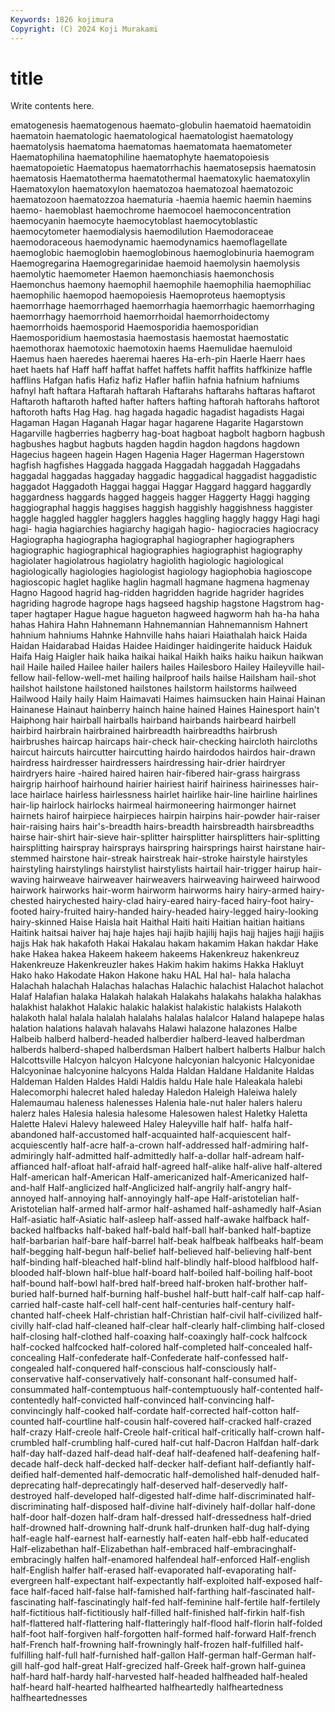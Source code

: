 ```yaml
---
Keywords: 1826 kojimura
Copyright: (C) 2024 Koji Murakami
---
```


# title

Write contents here.



ematogenesis haematogenous haemato-globulin haematoid haematoidin haematoin haematologic haematological haematologist
haematology haematolysis haematoma haematomas haematomata haematometer Haematophilina haematophiline haematophyte haematopoiesis
haematopoietic Haematopus haematorrhachis haematosepsis haematosin haematosis Haematotherma haematothermal haematoxylic haematoxylin
Haematoxylon haematoxylon haematozoa haematozoal haematozoic haematozoon haematozzoa haematuria -haemia haemic
haemin haemins haemo- haemoblast haemochrome haemocoel haemoconcentration haemocyanin haemocyte haemocytoblast
haemocytoblastic haemocytometer haemodialysis haemodilution Haemodoraceae haemodoraceous haemodynamic haemodynamics haemoflagellate haemoglobic
haemoglobin haemoglobinous haemoglobinuria haemogram Haemogregarina Haemogregarinidae haemoid haemolysin haemolysis haemolytic
haemometer Haemon haemonchiasis haemonchosis Haemonchus haemony haemophil haemophile haemophilia haemophiliac
haemophilic haemopod haemopoiesis Haemoproteus haemoptysis haemorrhage haemorrhaged haemorrhagia haemorrhagic haemorrhaging
haemorrhagy haemorrhoid haemorrhoidal haemorrhoidectomy haemorrhoids haemosporid Haemosporidia haemosporidian Haemosporidium haemostasia
haemostasis haemostat haemostatic haemothorax haemotoxic haemotoxin haems Haemulidae haemuloid Haemus
haen haeredes haeremai haeres Ha-erh-pin Haerle Haerr haes haet haets
haf Haff haff haffat haffet haffets haffit haffits haffkinize haffle
hafflins Hafgan hafis Hafiz hafiz Hafler haflin hafnia hafnium hafniums
hafnyl haft haftara Haftarah haftarah Haftarahs haftarahs haftaras haftarot Haftaroth
haftaroth hafted hafter hafters hafting haftorah haftorahs haftorot haftoroth hafts
Hag Hag. hag hagada hagadic hagadist hagadists Hagai Hagaman Hagan
Haganah Hagar hagar hagarene Hagarite Hagarstown Hagarville hagberries hagberry hag-boat
hagboat hagbolt hagborn hagbush hagbushes hagbut hagbuts hagden hagdin hagdon
hagdons hagdown Hagecius hageen hagein Hagen Hagenia Hager Hagerman Hagerstown
hagfish hagfishes Haggada haggada Haggadah haggadah Haggadahs haggadal haggadas haggaday
haggadic haggadical haggadist haggadistic haggadot Haggadoth Haggai haggai Haggar Haggard
haggard haggardly haggardness haggards hagged haggeis hagger Haggerty Haggi hagging
haggiographal haggis haggises haggish haggishly haggishness haggister haggle haggled haggler
hagglers haggles haggling haggly haggy Hagi hagi hagi- hagia hagiarchies
hagiarchy hagigah hagio- hagiocracies hagiocracy Hagiographa hagiographa hagiographal hagiographer hagiographers
hagiographic hagiographical hagiographies hagiographist hagiography hagiolater hagiolatrous hagiolatry hagiolith hagiologic
hagiological hagiologically hagiologies hagiologist hagiology hagiophobia hagioscope hagioscopic haglet haglike
haglin hagmall hagmane hagmena hagmenay Hagno Hagood hagrid hag-ridden hagridden
hagride hagrider hagrides hagriding hagrode hagrope hags hagseed hagship hagstone
Hagstrom hag-taper hagtaper Hague hague hagueton hagweed hagworm hah ha-ha
haha hahas Hahira Hahn Hahnemann Hahnemannian Hahnemannism Hahnert hahnium hahniums
Hahnke Hahnville hahs haiari Haiathalah haick Haida Haidan Haidarabad Haidas
Haidee Haidinger haidingerite haiduck Haiduk Haifa Haig Haigler haik haika
haikai haikal Haikh haiks haiku haikun haikwan hail Haile hailed
Hailee hailer hailers hailes Hailesboro Hailey Haileyville hail-fellow hail-fellow-well-met hailing
hailproof hails hailse Hailsham hail-shot hailshot hailstone hailstoned hailstones hailstorm
hailstorms hailweed Hailwood Haily haily Haim Haimavati Haimes haimsucken hain
Hainai Hainan Hainanese Hainaut hainberry hainch haine hained Haines Hainesport
hain't Haiphong hair hairball hairballs hairband hairbands hairbeard hairbell hairbird
hairbrain hairbrained hairbreadth hairbreadths hairbrush hairbrushes haircap haircaps hair-check hair-checking
haircloth haircloths haircut haircuts haircutter haircutting hairdo hairdodos hairdos hair-drawn
hairdress hairdresser hairdressers hairdressing hair-drier hairdryer hairdryers haire -haired haired
hairen hair-fibered hair-grass hairgrass hairgrip hairhoof hairhound hairier hairiest hairif
hairiness hairinesses hair-lace hairlace hairless hairlessness hairlet hairlike hair-line hairline
hairlines hair-lip hairlock hairlocks hairmeal hairmoneering hairmonger hairnet hairnets hairof
hairpiece hairpieces hairpin hairpins hair-powder hair-raiser hair-raising hairs hair's-breadth hairs-breadth
hairsbreadth hairsbreadths hairse hair-shirt hair-sieve hair-splitter hairsplitter hairsplitters hair-splitting hairsplitting
hairspray hairsprays hairspring hairsprings hairst hairstane hair-stemmed hairstone hair-streak hairstreak
hair-stroke hairstyle hairstyles hairstyling hairstylings hairstylist hairstylists hairtail hair-trigger hairup
hair-waving hairweave hairweaver hairweavers hairweaving hairweed hairwood hairwork hairworks hair-worm
hairworm hairworms hairy hairy-armed hairy-chested hairychested hairy-clad hairy-eared hairy-faced hairy-foot
hairy-footed hairy-fruited hairy-handed hairy-headed hairy-legged hairy-looking hairy-skinned Haise Haisla hait
Haithal Haiti haiti Haitian haitian haitians Haitink haitsai haiver haj
haje hajes haji hajib hajilij hajis hajj hajjes hajji hajjis
hajjs Hak hak hakafoth Hakai Hakalau hakam hakamim Hakan hakdar
Hake hake Hakea hakea Hakeem hakeem hakeems Hakenkreuz hakenkreuz Hakenkreuze
Hakenkreuzler hakes Hakim hakim hakims Hakka Hakluyt Hako hako Hakodate
Hakon Hakone haku HAL Hal hal- hala halacha Halachah halachah
Halachas halachas Halachic halachist Halachot halachot Halaf Halafian halaka Halakah
halakah Halakahs halakahs halakha halakhas halakhist halakhot Halakic halakic halakist
halakistic halakists Halakoth halakoth halal halala halalah halalahs halalas halalcor
Haland halapepe halas halation halations halavah halavahs Halawi halazone halazones
Halbe Halbeib halberd halberd-headed halberdier halberd-leaved halberdman halberds halberd-shaped halberdsman
Halbert halbert halberts Halbur halch Halcottsville Halcyon halcyon Halcyone halcyonian
halcyonic Halcyonidae Halcyoninae halcyonine halcyons Halda Haldan Haldane Haldanite Haldas
Haldeman Halden Haldes Haldi Haldis haldu Hale hale Haleakala halebi
Halecomorphi halecret haled haleday Haledon Haleigh Haleiwa halely Halemaumau haleness
halenesses Halenia hale-nut haler halers haleru halerz hales Halesia halesia
halesome Halesowen halest Haletky Haletta Halette Halevi Halevy haleweed Haley
Haleyville half half- halfa half-abandoned half-accustomed half-acquainted half-acquiescent half-acquiescently half-acre
half-a-crown half-addressed half-admiring half-admiringly half-admitted half-admittedly half-a-dollar half-adream half-affianced half-afloat
half-afraid half-agreed half-alike half-alive half-altered Half-american half-American Half-americanized half-Americanized half-and-half
Half-anglicized half-Anglicized half-angrily half-angry half-annoyed half-annoying half-annoyingly half-ape Half-aristotelian half-Aristotelian
half-armed half-armor half-ashamed half-ashamedly half-Asian Half-asiatic half-Asiatic half-asleep half-assed half-awake
halfback half-backed halfbacks half-baked half-bald half-ball half-banked half-baptize half-barbarian half-bare
half-barrel half-beak halfbeak halfbeaks half-beam half-begging half-begun half-belief half-believed half-believing
half-bent half-binding half-bleached half-blind half-blindly half-blood halfblood half-blooded half-blown half-blue
half-board half-boiled half-boiling half-boot half-bound half-bowl half-bred half-breed half-broken half-brother
half-buried half-burned half-burning half-bushel half-butt half-calf half-cap half-carried half-caste half-cell
half-cent half-centuries half-century half-chanted half-cheek Half-christian half-Christian half-civil half-civilized half-civilly
half-clad half-cleaned half-clear half-clearly half-climbing half-closed half-closing half-clothed half-coaxing half-coaxingly
half-cock halfcock half-cocked halfcocked half-colored half-completed half-concealed half-concealing Half-confederate half-Confederate
half-confessed half-congealed half-conquered half-conscious half-consciously half-conservative half-conservatively half-consonant half-consumed half-consummated
half-contemptuous half-contemptuously half-contented half-contentedly half-convicted half-convinced half-convincing half-convincingly half-cooked half-cordate
half-corrected half-cotton half-counted half-courtline half-cousin half-covered half-cracked half-crazed half-crazy Half-creole
half-Creole half-critical half-critically half-crown half-crumbled half-crumbling half-cured half-cut half-Dacron Halfdan
half-dark half-day half-dazed half-dead half-deaf half-deafened half-deafening half-decade half-deck half-decked
half-decker half-defiant half-defiantly half-deified half-demented half-democratic half-demolished half-denuded half-deprecating half-deprecatingly
half-deserved half-deservedly half-destroyed half-developed half-digested half-dime half-discriminated half-discriminating half-disposed half-divine
half-divinely half-dollar half-done half-door half-dozen half-dram half-dressed half-dressedness half-dried half-drowned
half-drowning half-drunk half-drunken half-dug half-dying half-eagle half-earnest half-earnestly half-eaten half-ebb
half-educated Half-elizabethan half-Elizabethan half-embraced half-embracinghalf-embracingly halfen half-enamored halfendeal half-enforced Half-english
half-English halfer half-erased half-evaporated half-evaporating half-evergreen half-expectant half-expectantly half-exploited half-exposed
half-face half-faced half-false half-famished half-farthing half-fascinated half-fascinating half-fascinatingly half-fed half-feminine
half-fertile half-fertilely half-fictitious half-fictitiously half-filled half-finished half-firkin half-fish half-flattered half-flattering
half-flatteringly half-flood half-florin half-folded half-foot half-forgiven half-forgotten half-formed half-forward Half-french
half-French half-frowning half-frowningly half-frozen half-fulfilled half-fulfilling half-full half-furnished half-gallon Half-german
half-German half-gill half-god half-great Half-grecized half-Greek half-grown half-guinea half-hard half-hardy
half-harvested half-headed halfheaded half-healed half-heard half-hearted halfhearted halfheartedly halfheartedness halfheartednesses
